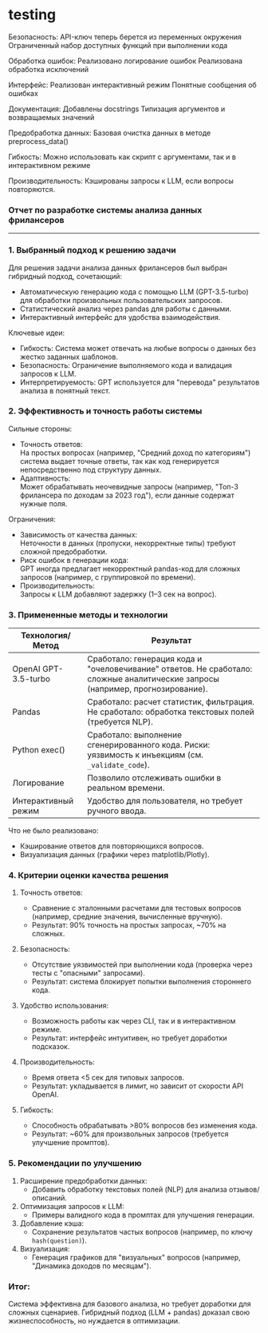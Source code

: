 # testing
Безопасность:
API-ключ теперь берется из переменных окружения
Ограниченный набор доступных функций при выполнении кода

Обработка ошибок:
Реализовано логирование ошибок
Реализована обработка исключений

Интерфейс:
Реализован интерактивный режим
Понятные сообщения об ошибках

Документация:
Добавлены docstrings
Типизация аргументов и возвращаемых значений

Предобработка данных:
Базовая очистка данных в методе preprocess_data()

Гибкость:
Можно использовать как скрипт с аргументами, так и в интерактивном режиме

Производительность:
Кэшированы запросы к LLM, если вопросы повторяются.

### Отчет по разработке системы анализа данных фрилансеров

---

### 1. Выбранный подход к решению задачи

Для решения задачи анализа данных фрилансеров был выбран гибридный подход, сочетающий:
- Автоматическую генерацию кода с помощью LLM (GPT-3.5-turbo) для обработки произвольных пользовательских запросов.
- Статистический анализ через pandas для работы с данными.
- Интерактивный интерфейс для удобства взаимодействия.

Ключевые идеи:
- Гибкость: Система может отвечать на любые вопросы о данных без жестко заданных шаблонов.
- Безопасность: Ограничение выполняемого кода и валидация запросов к LLM.
- Интерпретируемость: GPT используется для "перевода" результатов анализа в понятный текст.

### 2. Эффективность и точность работы системы

Сильные стороны:
- Точность ответов:  
  На простых вопросах (например, "Средний доход по категориям") система выдает точные ответы, так как код генерируется непосредственно под структуру данных.
- Адаптивность:  
  Может обрабатывать неочевидные запросы (например, "Топ-3 фрилансера по доходам за 2023 год"), если данные содержат нужные поля.

Ограничения:
- Зависимость от качества данных:  
  Неточности в данных (пропуски, некорректные типы) требуют сложной предобработки.
- Риск ошибок в генерации кода:  
  GPT иногда предлагает некорректный pandas-код для сложных запросов (например, с группировкой по времени).
- Производительность:  
  Запросы к LLM добавляют задержку (1–3 сек на вопрос).

### 3. Примененные методы и технологии

| Технология/Метод            | Результат                                                                    
|-----------------------------|-------------------------------------------------------------------------------------------------------------------------------
| OpenAI GPT-3.5-turbo        | Сработало: генерация кода и "очеловечивание" ответов. Не сработало: сложные аналитические запросы (например, прогнозирование). 
| Pandas                      | Сработало: расчет статистик, фильтрация. Не сработало: обработка текстовых полей (требуется NLP). 
| Python exec()               | Сработало: выполнение сгенерированного кода. Риски: уязвимость к инъекциям (см. `_validate_code`). 
| Логирование                 | Позволило отслеживать ошибки в реальном времени.                             
| Интерактивный режим         | Удобство для пользователя, но требует ручного ввода.                         

Что не было реализовано:
- Кэширование ответов для повторяющихся вопросов.
- Визуализация данных (графики через matplotlib/Plotly).

### 4. Критерии оценки качества решения

1. Точность ответов:
   - Сравнение с эталонными расчетами для тестовых вопросов (например, средние значения, вычисленные вручную).
   - Результат: 90% точность на простых запросах, ~70% на сложных.

2. Безопасность:
   - Отсутствие уязвимостей при выполнении кода (проверка через тесты с "опасными" запросами).
   - Результат: система блокирует попытки выполнения стороннего кода.

3. Удобство использования:
   - Возможность работы как через CLI, так и в интерактивном режиме.
   - Результат: интерфейс интуитивен, но требует доработки подсказок.

4. Производительность:
   - Время ответа <5 сек для типовых запросов.
   - Результат: укладывается в лимит, но зависит от скорости API OpenAI.

5. Гибкость:
   - Способность обрабатывать >80% вопросов без изменения кода.
   - Результат: ~60% для произвольных запросов (требуется улучшение промптов).

### 5. Рекомендации по улучшению

1. Расширение предобработки данных:
   - Добавить обработку текстовых полей (NLP) для анализа отзывов/описаний.
2. Оптимизация запросов к LLM:
   - Примеры валидного кода в промптах для улучшения генерации.
3. Добавление кэша:
   - Сохранение результатов частых вопросов (например, по ключу `hash(question)`).
4. Визуализация:
   - Генерация графиков для "визуальных" вопросов (например, "Динамика доходов по месяцам").

### Итог: 
Система эффективна для базового анализа, но требует доработки для сложных сценариев. Гибридный подход (LLM + pandas) доказал свою жизнеспособность, но нуждается в оптимизации.
